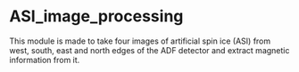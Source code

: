 # ASI_image_processing

This module is made to take four images of artificial spin ice (ASI) from west, south, east and north edges of the ADF detector and extract magnetic information from it.
